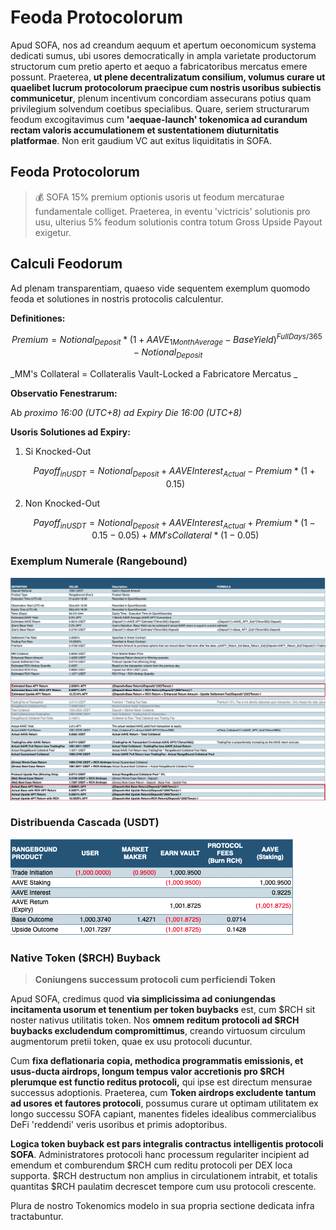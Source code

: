 # Feoda Protocolorum

Apud SOFA, nos ad creandum aequum et apertum oeconomicum systema dedicati sumus, ubi usores democratically in ampla varietate productorum structorum cum pretio aperto et aequo a fabricatoribus mercatus emere possunt. Praeterea, **ut plene decentralizatum consilium, volumus curare ut quaelibet lucrum protocolorum praecipue cum nostris usoribus subiectis communicetur**, plenum incentivum concordiam assecurans potius quam privilegium solvendum coetibus specialibus. Quare, seriem structurarum feodum excogitavimus cum **'aequae-launch' tokenomica ad curandum rectam valoris accumulationem et sustentationem diuturnitatis platformae**. Non erit gaudium VC aut exitus liquiditatis in SOFA.

## Feoda Protocolorum

> 💰 SOFA 15% premium optionis usoris ut feodum mercaturae fundamentale colliget. Praeterea, in eventu 'victricis' solutionis pro usu, ulterius 5% feodum solutionis contra totum Gross Upside Payout exigetur.

## Calculi Feodorum

Ad plenam transparentiam, quaeso vide sequentem exemplum quomodo feoda et solutiones in nostris protocolis calculentur.

**Definitiones:**

$$Premium = Notional_{Deposit} * (1 + AAVE_{1MonthAverage} - BaseYield)^{Full Days/365} - Notional_{Deposit}$$

_MM's Collateral = Collateralis Vault-Locked a Fabricatore Mercatus _

**Observatio Fenestrarum:**

Ab _proximo 16:00 (UTC+8) ad Expiry Die 16:00 (UTC+8)_

**Usoris Solutiones ad Expiry:**

1. Si Knocked-Out

    $$Payoff_{inUSDT} = Notional_{Deposit} + AAVEInterest_{Actual} - Premium * (1 + 0.15)$$

2. Non Knocked-Out

    $$Payoff_{inUSDT} = Notional_{Deposit} + AAVEInterest_{Actual} + Premium * (1 - 0.15 - 0.05) + MM'sCollateral * (1 - 0.05)$$

### Exemplum Numerale (Rangebound)

![](../../static/fees_formula.png)

### Distribuenda Cascada (USDT)

![](../../static/distribution_waterfall.png)

### Native Token ($RCH) Buyback

> **Coniungens successum protocoli cum perficiendi Token**

Apud SOFA, credimus quod **via simplicissima ad coniungendas incitamenta usorum et tenentium per token buybacks** est, cum $RCH sit noster nativus utilitatis token. Nos **omnem reditum protocoli ad $RCH buybacks excludendum compromittimus**, creando virtuosum circulum augmentorum pretii token, quae ex usu protocoli ducuntur.

Cum **fixa deflationaria copia, methodica programmatis emissionis, et usus-ducta airdrops, longum tempus valor accretionis pro $RCH plerumque est functio reditus protocoli,** qui ipse est directum mensurae successus adoptionis. Praeterea, cum **Token airdrops excludente tantum ad usores et fautores protocoli**, possumus curare ut optimam utilitatem ex longo successu SOFA capiant, manentes fideles idealibus commercialibus DeFi 'reddendi' veris usoribus et primis adoptoribus.

**Logica token buyback est pars integralis contractus intelligentis protocoli SOFA**. Administratores protocoli hanc processum regulariter incipient ad emendum et comburendum $RCH cum reditu protocoli per DEX loca supporta. $RCH destructum non amplius in circulationem intrabit, et totalis quantitas $RCH paulatim decrescet tempore cum usu protocoli crescente.

Plura de nostro Tokenomics modelo in sua propria sectione dedicata infra tractabuntur.